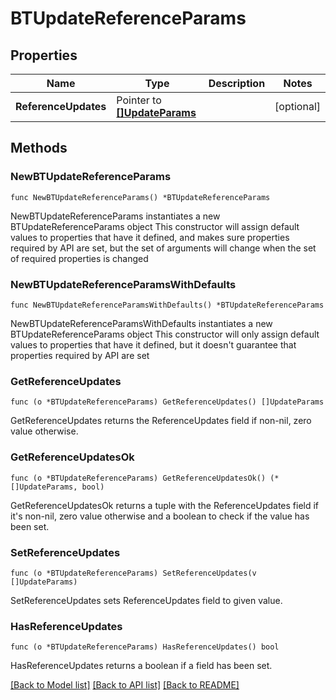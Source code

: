 # BTUpdateReferenceParams

## Properties

Name | Type | Description | Notes
------------ | ------------- | ------------- | -------------
**ReferenceUpdates** | Pointer to [**[]UpdateParams**](UpdateParams.md) |  | [optional] 

## Methods

### NewBTUpdateReferenceParams

`func NewBTUpdateReferenceParams() *BTUpdateReferenceParams`

NewBTUpdateReferenceParams instantiates a new BTUpdateReferenceParams object
This constructor will assign default values to properties that have it defined,
and makes sure properties required by API are set, but the set of arguments
will change when the set of required properties is changed

### NewBTUpdateReferenceParamsWithDefaults

`func NewBTUpdateReferenceParamsWithDefaults() *BTUpdateReferenceParams`

NewBTUpdateReferenceParamsWithDefaults instantiates a new BTUpdateReferenceParams object
This constructor will only assign default values to properties that have it defined,
but it doesn't guarantee that properties required by API are set

### GetReferenceUpdates

`func (o *BTUpdateReferenceParams) GetReferenceUpdates() []UpdateParams`

GetReferenceUpdates returns the ReferenceUpdates field if non-nil, zero value otherwise.

### GetReferenceUpdatesOk

`func (o *BTUpdateReferenceParams) GetReferenceUpdatesOk() (*[]UpdateParams, bool)`

GetReferenceUpdatesOk returns a tuple with the ReferenceUpdates field if it's non-nil, zero value otherwise
and a boolean to check if the value has been set.

### SetReferenceUpdates

`func (o *BTUpdateReferenceParams) SetReferenceUpdates(v []UpdateParams)`

SetReferenceUpdates sets ReferenceUpdates field to given value.

### HasReferenceUpdates

`func (o *BTUpdateReferenceParams) HasReferenceUpdates() bool`

HasReferenceUpdates returns a boolean if a field has been set.


[[Back to Model list]](../README.md#documentation-for-models) [[Back to API list]](../README.md#documentation-for-api-endpoints) [[Back to README]](../README.md)


